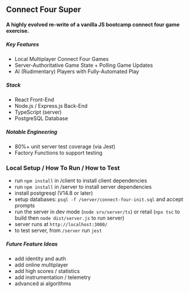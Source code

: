 ## Connect Four Super
#### A highly evolved re-write of a vanilla JS bootcamp connect four game exercise.
##### Key Features
- Local Multiplayer Connect Four Games
- Server-Authoritative Game State + Polling Game Updates
- AI (Rudimentary) Players with Fully-Automated Play

##### Stack
- React Front-End
- Node.js / Express.js Back-End
- TypeScript (server)
- PostgreSQL Database

##### Notable Engineering
- 80%+ unit server test coverage (via Jest)
- Factory Functions to support testing

### Local Setup / How To Run / How to Test
- run `npm install` in /client to install client dependencies
- run `npm install` in /server to install server dependencies
- install postgresql (V14.8 or later)
- setup databases: `psql -f /server/connect-four-init.sql` and accept prompts
- run the server in dev mode (`node srv/server/ts`) or retail (`npx tsc` to build then `node dist/server.js` to run server)
- server runs at `http://localhost:3000/`
- to test server, from `/server` run `jest`

##### Future Feature Ideas
- add identity and auth
- add online multiplayer
- add high scores / statistics
- add instrumentation / telemetry
- advanced ai algorithms
